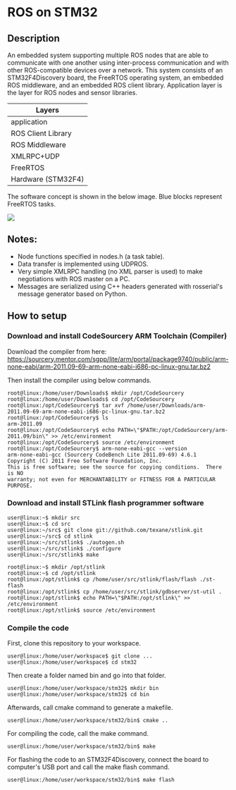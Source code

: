 # ROS on STM32

## Description
An embedded system supporting multiple ROS nodes that are able to communicate with one another using inter-process communication and with other ROS-compatible devices over a network. This system consists of an STM32F4Discovery board, the FreeRTOS operating system, an embedded ROS middleware, and an embedded ROS client library. Application layer is the layer for ROS nodes and sensor libraries.


|           Layers          |
| ---------------------------------| 
|           application           |
|        ROS Client Library       |
|         ROS Middleware          |
|            XMLRPC+UDP           |
|             FreeRTOS            |
|        Hardware (STM32F4)       |


The software concept is shown in the below image. Blue blocks represent FreeRTOS tasks.

![](https://github.com/bosch-ros-pkg/stm32/blob/refactored/doc/ROS.png)

## Notes:
- Node functions specified in nodes.h (a task table).
- Data transfer is implemented using UDPROS.
- Very simple XMLRPC handling (no XML parser is used) to make negotiations with ROS master on a PC.
- Messages are serialized using C++ headers generated with rosserial's message generator based on Python.

## How to setup
### Download and install CodeSourcery ARM Toolchain (Compiler)

Download the compiler from here:
https://sourcery.mentor.com/sgpp/lite/arm/portal/package9740/public/arm-none-eabi/arm-2011.09-69-arm-none-eabi-i686-pc-linux-gnu.tar.bz2

Then install the compiler using below commands.
```
root@linux:/home/user/Downloads$ mkdir /opt/CodeSourcery
root@linux:/home/user/Downloads$ cd /opt/CodeSourcery
root@linux:/opt/CodeSourcery$ tar xvf /home/user/Downloads/arm-2011.09-69-arm-none-eabi-i686-pc-linux-gnu.tar.bz2
root@linux:/opt/CodeSourcery$ ls
arm-2011.09
root@linux:/opt/CodeSourcery$ echo PATH=\"$PATH:/opt/CodeSourcery/arm-2011.09/bin\" >> /etc/environment
root@linux:/opt/CodeSourcery$ source /etc/environment
root@linux:/opt/CodeSourcery$ arm-none-eabi-gcc --version
arm-none-eabi-gcc (Sourcery CodeBench Lite 2011.09-69) 4.6.1
Copyright (C) 2011 Free Software Foundation, Inc.
This is free software; see the source for copying conditions.  There is NO
warranty; not even for MERCHANTABILITY or FITNESS FOR A PARTICULAR PURPOSE.
```

### Download and install STLink flash programmer software
```
user@linux:~$ mkdir src
user@linux:~$ cd src
user@linux:~/src$ git clone git://github.com/texane/stlink.git
user@linux:~/src$ cd stlink
user@linux:~/src/stlink$ ./autogen.sh
user@linux:~/src/stlink$ ./configure
user@linux:~/src/stlink$ make
```

```
root@linux:~$ mkdir /opt/stlink
root@linux:~$ cd /opt/stlink
root@linux:/opt/stlink$ cp /home/user/src/stlink/flash/flash ./st-flash
root@linux:/opt/stlink$ cp /home/user/src/stlink/gdbserver/st-util .
root@linux:/opt/stlink$ echo PATH=\"$PATH:/opt/stlink\" >> /etc/environment
root@linux:/opt/stlink$ source /etc/environment
```

### Compile the code
First, clone this repository to your workspace.
```
user@linux:/home/user/workspace$ git clone ...
user@linux:/home/user/workspace$ cd stm32
```

Then create a folder named bin and go into that folder.
```
user@linux:/home/user/workspace/stm32$ mkdir bin
user@linux:/home/user/workspace/stm32$ cd bin
```

Afterwards, call cmake command to generate a makefile.
```
user@linux:/home/user/workspace/stm32/bin$ cmake ..
```

For compiling the code, call the make command.
```
user@linux:/home/user/workspace/stm32/bin$ make
```

For flashing the code to an STM32F4Discovery, connect the board to computer's USB port and call the make flash command.
```
user@linux:/home/user/workspace/stm32/bin$ make flash
```
